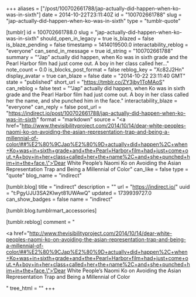 +++
aliases = ["/post/100702661788/jap-actually-did-happen-when-ko-was-in-sixth"]
date = 2014-10-22T23:11:40Z
id = "100702661788"
slug = "jap-actually-did-happen-when-ko-was-in-sixth"
type = "tumblr-quote"

[tumblr]
id = 100702661788.0
slug = "jap-actually-did-happen-when-ko-was-in-sixth"
should_open_in_legacy = true
is_blazed = false
is_blaze_pending = false
timestamp = 1414019500.0
interactability_reblog = "everyone"
can_send_in_message = true
id_string = "100702661788"
summary = "“Jap” actually did happen, when Ko was in sixth grade and the Pearl Harbor film had just come out. A boy in her class called her..."
note_count = 0.0
is_blocks_post_format = false
reblog_key = "Xc82J2Hn"
display_avatar = true
can_blaze = false
date = "2014-10-22 23:11:40 GMT"
state = "published"
short_url = "https://tmblr.co/ZY3jby1ToMAoS"
can_reblog = false
text = "“Jap” actually did happen, when Ko was in sixth grade and the Pearl Harbor film had just come out. A boy in her class called her the name, and she punched him in the face."
interactability_blaze = "everyone"
can_reply = false
post_url = "https://indirect.io/post/100702661788/jap-actually-did-happen-when-ko-was-in-sixth"
format = "markdown"
source = "<a href=\"http://www.thevisibilityproject.com/2014/10/14/dear-white-peoples-naomi-ko-on-avoiding-the-asian-representation-trap-and-being-a-millennial-of-color/##%E2%80%9CJap%E2%80%9D+actually+did+happen%2C+when+Ko+was+in+sixth+grade+and+the+Pearl+Harbor+film+had+just+come+out.+A+boy+in+her+class+called+her+the+name%2C+and+she+punched+him+in+the+face.\">‘Dear White People’s Naomi Ko on Avoiding the Asian Representation Trap and Being a Millennial of Color</a>"
can_like = false
type = "quote"
blog_name = "indirect"

[tumblr.blog]
title = "indirect"
description = ""
url = "https://indirect.io/"
uuid = "t:PgyUJU3SA2Klwyt81UWAwQ"
updated = 1739939727.0
can_show_badges = false
name = "indirect"

[tumblr.blog.tumblrmart_accessories]

[tumblr.reblog]
comment = "<p><a href=\"http://www.thevisibilityproject.com/2014/10/14/dear-white-peoples-naomi-ko-on-avoiding-the-asian-representation-trap-and-being-a-millennial-of-color/##%E2%80%9CJap%E2%80%9D+actually+did+happen%2C+when+Ko+was+in+sixth+grade+and+the+Pearl+Harbor+film+had+just+come+out.+A+boy+in+her+class+called+her+the+name%2C+and+she+punched+him+in+the+face.\">‘Dear White People’s Naomi Ko on Avoiding the Asian Representation Trap and Being a Millennial of Color</a></p>"
tree_html = ""
+++
